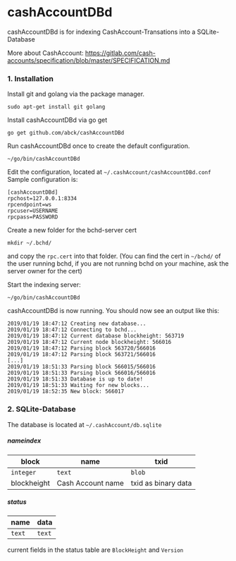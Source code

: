 # cashAccountDBd
cashAccountDBd is for indexing CashAccount-Transations into a SQLite-Database

More about CashAccount: https://gitlab.com/cash-accounts/specification/blob/master/SPECIFICATION.md


### 1. Installation
Install git and golang via the package manager.
```
sudo apt-get install git golang
```

Install cashAccountDBd via go get
```
go get github.com/abck/cashAccountDBd
```

Run cashAccountDBd once to create the default configuration.
```
~/go/bin/cashAccountDBd
```

Edit the configuration, located at `~/.cashAccount/cashAccountDBd.conf`
Sample configuration is:
```
[cashAccountDBd]
rpchost=127.0.0.1:8334
rpcendpoint=ws
rpcuser=USERNAME
rpcpass=PASSWORD
```

Create a new folder for the bchd-server cert
```
mkdir ~/.bchd/
```
and copy the `rpc.cert` into that folder. 
(You can find the cert in `~/bchd/` of the user running bchd, if you are not running bchd on your machine, ask the server owner for the cert)

Start the indexing server:
```
~/go/bin/cashAccountDBd
```

cashAccountDBd is now running.
You should now see an output like this:
```
2019/01/19 18:47:12 Creating new database...
2019/01/19 18:47:12 Connecting to bchd...
2019/01/19 18:47:12 Current database blockheight: 563719
2019/01/19 18:47:12 Current node blockheight: 566016
2019/01/19 18:47:12 Parsing block 563720/566016
2019/01/19 18:47:12 Parsing block 563721/566016
[...]
2019/01/19 18:51:33 Parsing block 566015/566016
2019/01/19 18:51:33 Parsing block 566016/566016
2019/01/19 18:51:33 Database is up to date!
2019/01/19 18:51:33 Waiting for new blocks...
2019/01/19 18:52:35 New block: 566017
```

### 2. SQLite-Database
The database is located at `~/.cashAccount/db.sqlite`
##### nameindex
block | name | txid
--- | --- | ---
`integer` | `text` | `blob`
blockheight | Cash Account name | txid as binary data

##### status

name | data
--- | --- 
`text` | `text`

current fields in the status table are `BlockHeight` and `Version`

